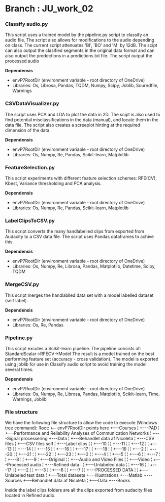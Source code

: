 # Branch : JU_work_02

### Classify audio.py
This script uses a trained model by the pipeline.py script to classify an audio file.
The script also allows for modifications to the audio depending on class.
The current script attenuates 'BI', 'BO' and 'M' by 12dB.
The scipt can also output the clasified segments in the original data format
and can also output the predections in a predictions.txt file.
The script output the processed audio

**Dependensis** 
- envP7RootDir (environment variable - root directory of OneDrive)
- Libraries: Os, Librosa, Pandas, TQDM, Numpy, Scipy, Joblib, Sourndfile, Warnings

### CSVDataVisualizer.py
The script uses PCA and LDA to plot the data in 2D.
The scipt is also used to find potential misclassifications in the data (manual),
and locate them in the data file.
The script also creates a screeplot hinting at the required dimension of the data.

**Dependensis** 
- envP7RootDir (environment variable - root directory of OneDrive) 
- Libraries: Os, Numpy, Re, Pandas, Scikit-learn, Matplotlib

### FeatureSelection.py
This script experiments with different feature selection schemes:
RFE(CV), Kbest, Variance thresholding and PCA analysis.

**Dependensis** 
- envP7RootDir (environment variable - root directory of OneDrive)
- Libraries: Os, Numpy, Re, Pandas, Scikit-learn, Matplotlib

### LabelClipsToCSV.py
This script converts the many handlabelled clips from exported from Audacity to a CSV data file.
The script uses Pandas dataframes to achive this.

**Dependensis** 
- envP7RootDir (environment variable - root directory of OneDrive) 
- Libraries: Os, Numpy, Re, Librosa, Pandas, Matplotlib, Datetime, Scipy, TQDM

### MergeCSV.py
This script merges the handlablled data set with a model labelled dataset (self label).

**Dependensis** 
- envP7RootDir (environment variable - root directory of OneDrive) 
- Libraries: Os, Re, Pandas

### Pipeline.py
This script excutes a Scikit-learn pipeline. The pipeline consists of:
StandardScalar->RFECV->Model
The result is a model trained on the best performing feature set (accuracy - cross validation).
The model is exported using joblib for use in Classify audio script to avoid training the model several times.

**Dependensis** 
- envP7RootDir (environment variable - root directory of OneDrive) 
- Libraries: Os, Numpy, Re, Librosa, Pandas, Matplotlib, Scikit-learn, Time, Warnings, Joblib

### File structure
We have the following file structure to allow the code to execute (Windows tree command):
Root: ⟵ envP7RootDir points here
+---Courses
¦   +---PAD
¦   +---Performance and Reliability Analyses of Communication Networks
¦   +---Signal processering
+---Data
¦   +---Behandlet data af Nicoleta
¦   +---CSV files
¦   +---CSV files self
¦   +---Label clips
¦   ¦   +---10
¦   ¦   +---11
¦   ¦   +---12
¦   ¦   +---13
¦   ¦   +---14
¦   ¦   +---15
¦   ¦   +---16
¦   ¦   +---17
¦   ¦   +---18
¦   ¦   +---19
¦   ¦   +---2
¦   ¦   +---20
¦   ¦   +---21
¦   ¦   +---22
¦   ¦   +---23
¦   ¦   +---3
¦   ¦   +---4
¦   ¦   +---5
¦   ¦   +---6
¦   ¦   +---7
¦   ¦   +---8
¦   ¦   +---9
¦   +---Original
¦   ¦   +---Audio and Video Files
¦   ¦   +---Video
¦   +---Processed audio
¦   +---Refined data
¦   ¦   +---Unlabeled data
¦   ¦       +---16
¦   ¦       +---17
¦   ¦       +---2
¦   ¦       +---3
¦   ¦       +---6
¦   ¦       +---7
¦   ¦       +---PROCESSED DATA
¦   ¦       +---Unlabeled test data
¦   +---Total datasets
+---Illustrations
+---Matlab
+---Sources
    +---Behandlet data af Nicoleta
    ¦   +---Data
    +---Books

Inside the label clips folders are all the clips exported from audacity files located in Refined audio.